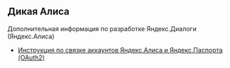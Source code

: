 
Дикая Алиса
--------

Дополнительная информация по разработке Яндекс.Диалоги (Яндекс.Алиса)


* [Инструкция по связке аккаунтов Яндекс.Алиса и Яндекс.Паспорта (OAuth2)](alice-oauth2-account-associate.md)

